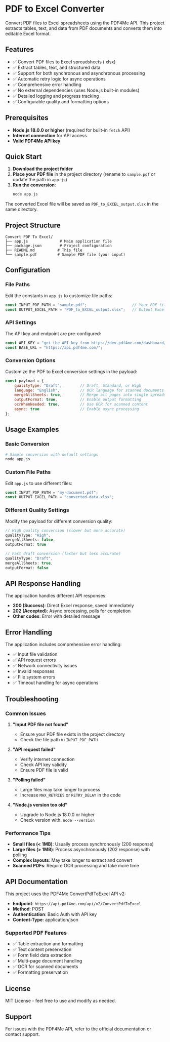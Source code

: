 # PDF to Excel Converter

Convert PDF files to Excel spreadsheets using the PDF4Me API. This project extracts tables, text, and data from PDF documents and converts them into editable Excel format.

## Features

- ✅ Convert PDF files to Excel spreadsheets (.xlsx)
- ✅ Extract tables, text, and structured data
- ✅ Support for both synchronous and asynchronous processing
- ✅ Automatic retry logic for async operations
- ✅ Comprehensive error handling
- ✅ No external dependencies (uses Node.js built-in modules)
- ✅ Detailed logging and progress tracking
- ✅ Configurable quality and formatting options

## Prerequisites

- **Node.js 18.0.0 or higher** (required for built-in `fetch` API)
- **Internet connection** for API access
- **Valid PDF4Me API key**

## Quick Start

1. **Download the project folder**
2. **Place your PDF file** in the project directory (rename to `sample.pdf` or update the path in `app.js`)
3. **Run the conversion**:
   ```bash
   node app.js
   ```

The converted Excel file will be saved as `PDF_to_EXCEL_output.xlsx` in the same directory.

## Project Structure

```
Convert PDF To Excel/
├── app.js              # Main application file
├── package.json        # Project configuration
├── README.md          # This file
└── sample.pdf         # Sample PDF file (your input)
```

## Configuration

### File Paths
Edit the constants in `app.js` to customize file paths:

```javascript
const INPUT_PDF_PATH = "sample.pdf";                    // Your PDF file
const OUTPUT_EXCEL_PATH = "PDF_to_EXCEL_output.xlsx";   // Output Excel name
```

### API Settings
The API key and endpoint are pre-configured:

```javascript
const API_KEY = "get the API key from https://dev.pdf4me.com/dashboard/#/api-keys/";
const BASE_URL = "https://api.pdf4me.com/";
```

### Conversion Options
Customize the PDF to Excel conversion settings in the payload:

```javascript
const payload = {
    qualityType: "Draft",        // Draft, Standard, or High
    language: "English",         // OCR language for scanned documents
    mergeAllSheets: true,        // Merge all pages into single spreadsheet
    outputFormat: true,          // Enable output formatting
    ocrWhenNeeded: true,         // Use OCR for scanned content
    async: true                  // Enable async processing
};
```

## Usage Examples

### Basic Conversion
```bash
# Simple conversion with default settings
node app.js
```

### Custom File Paths
Edit `app.js` to use different files:
```javascript
const INPUT_PDF_PATH = "my-document.pdf";
const OUTPUT_EXCEL_PATH = "converted-data.xlsx";
```

### Different Quality Settings
Modify the payload for different conversion quality:

```javascript
// High quality conversion (slower but more accurate)
qualityType: "High",
mergeAllSheets: false,
outputFormat: true

// Fast draft conversion (faster but less accurate)
qualityType: "Draft",
mergeAllSheets: true,
outputFormat: false
```

## API Response Handling

The application handles different API responses:

- **200 (Success)**: Direct Excel response, saved immediately
- **202 (Accepted)**: Async processing, polls for completion
- **Other codes**: Error with detailed message

## Error Handling

The application includes comprehensive error handling:

- ✅ Input file validation
- ✅ API request errors
- ✅ Network connectivity issues
- ✅ Invalid responses
- ✅ File system errors
- ✅ Timeout handling for async operations

## Troubleshooting

### Common Issues

1. **"Input PDF file not found"**
   - Ensure your PDF file exists in the project directory
   - Check the file path in `INPUT_PDF_PATH`

2. **"API request failed"**
   - Verify internet connection
   - Check API key validity
   - Ensure PDF file is valid

3. **"Polling failed"**
   - Large files may take longer to process
   - Increase `MAX_RETRIES` or `RETRY_DELAY` in the code

4. **"Node.js version too old"**
   - Upgrade to Node.js 18.0.0 or higher
   - Check version with: `node --version`

### Performance Tips

- **Small files (< 1MB)**: Usually process synchronously (200 response)
- **Large files (> 1MB)**: Process asynchronously (202 response) with polling
- **Complex layouts**: May take longer to extract and convert
- **Scanned PDFs**: Require OCR processing and take more time

## API Documentation

This project uses the PDF4Me ConvertPdfToExcel API v2:

- **Endpoint**: `https://api.pdf4me.com/api/v2/ConvertPdfToExcel`
- **Method**: POST
- **Authentication**: Basic Auth with API key
- **Content-Type**: application/json

### Supported PDF Features

- ✅ Table extraction and formatting
- ✅ Text content preservation
- ✅ Form field data extraction
- ✅ Multi-page document handling
- ✅ OCR for scanned documents
- ✅ Formatting preservation

## License

MIT License - feel free to use and modify as needed.

## Support

For issues with the PDF4Me API, refer to the official documentation or contact support. 